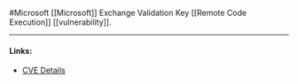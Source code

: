 #Microsoft 
[[Microsoft]] Exchange Validation Key [[Remote Code Execution]] [[vulnerability]].

---
#### Links:
- [CVE Details](https://www.cvedetails.com/cve/CVE-2020-0688/)

